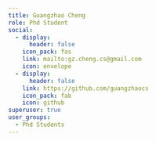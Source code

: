 ```yaml
---
title: Guangzhao Cheng
role: Phd Student
social:
  - display:
      header: false
    icon_pack: fas
    link: mailto:gz.cheng.cs@gmail.com
    icon: envelope
  - display:
      header: false
    link: https://github.com/guangzhaocs
    icon_pack: fab
    icon: github
superuser: true
user_groups:
  - Phd Students
---
```


